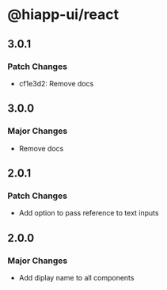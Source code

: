 # @hiapp-ui/react

## 3.0.1

### Patch Changes

- cf1e3d2: Remove docs

## 3.0.0

### Major Changes

- Remove docs

## 2.0.1

### Patch Changes

- Add option to pass reference to text inputs

## 2.0.0

### Major Changes

- Add diplay name to all components
